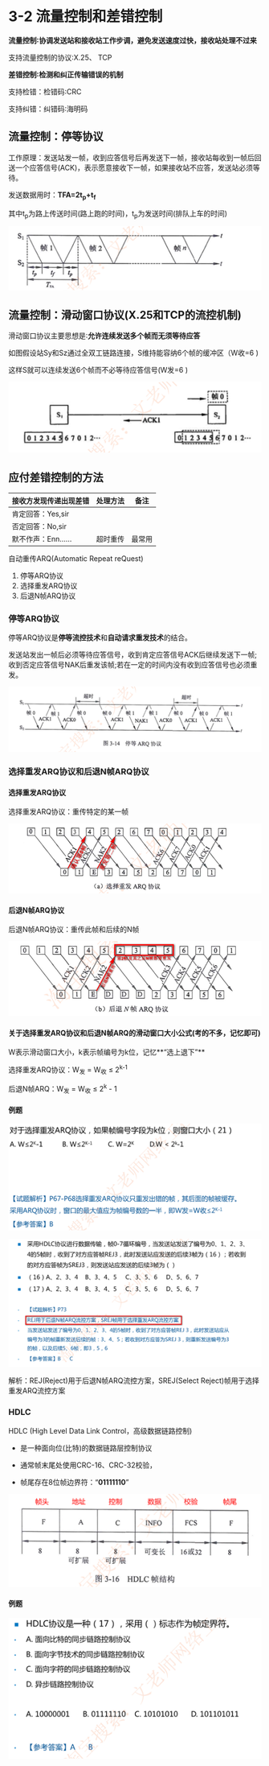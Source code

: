 # 3-2 流量控制和差错控制

**流量控制∶协调发送站和接收站工作步调，避免发送速度过快，接收站处理不过来**

支持流量控制的协议∶X.25、 TCP

**差错控制∶检测和纠正传输错误的机制**

支持检错：检错码∶CRC

支持纠错：纠错码∶海明码

## 流量控制：停等协议

工作原理：发送站发一帧，收到应答信号后再发送下一帧，接收站每收到一帧后回送一个应答信号(ACK)，表示愿意接收下一帧，如果接收站不应答，发送站必须等待。

发送数据用时：**TFA=2t<sub>p</sub>+t<sub>f</sub>**     

其中t<sub>p</sub>为路上传送时间(路上跑的时间)，t<sub>p</sub>为发送时间(排队上车的时间)

![image-20230223204151018](./assets/image-20230223204151018.png)

## 流量控制：滑动窗口协议(X.25和TCP的流控机制)

滑动窗口协议主要思想是∶**允许连续发送多个帧而无须等待应答**

如图假设站Sy和Sz通过全双工链路连接，S维持能容纳6个帧的缓冲区（W收=6 )

这样S就可以连续发送6个帧而不必等待应答信号(W发=6 )

![image-20230223204431921](./assets/image-20230223204431921.png)

## 应付差错控制的方法

| 接收方发现传递出现差错 | 处理方法 | 备注   |
| ---------------------- | -------- | ------ |
| 肯定回答：Yes,sir      |          |        |
| 否定回答：No,sir       |          |        |
| 默不作声：Enn……        | 超时重传 | 最常用 |

自动重传ARQ(Automatic Repeat reQuest)

1. 停等ARQ协议
2. 选择重发ARQ协议
3. 后退N帧ARQ协议

### 停等ARQ协议

停等ARQ协议是**停等流控技术**和**自动请求重发技术**的结合。

发送站发出一帧后必须等待应答信号，收到肯定应答信号ACK后继续发送下一帧;收到否定应答信号NAK后重发该帧;若在一定的时间内没有收到应答信号也必须重发。

![image-20230223205133087](./assets/image-20230223205133087.png)

### 选择重发ARQ协议和后退N帧ARQ协议

#### 选择重发ARQ协议

选择重发ARQ协议：重传特定的某一帧

![image-20230223205401345](./assets/image-20230223205401345.png)

#### 后退N帧ARQ协议

后退N帧ARQ协议：重传此帧和后续的N帧

![image-20230223205410816](./assets/image-20230223205410816.png)

#### 关于选择重发ARQ协议和后退N帧ARQ的滑动窗口大小公式(考的不多，记忆即可)

W表示滑动窗口大小，k表示帧编号为k位，记忆**“选上退下”**

选择重发ARQ协议：W<sub>发</sub> = W<sub>收</sub> ≤ 2<sup>k-1</sup>

后退N帧ARQ：W<sub>发</sub> = W<sub>收</sub> ≤ 2<sup>k</sup> - 1

#### 例题

![image-20230223210736553](./assets/image-20230223210736553.png)



![image-20230223210822352](./assets/image-20230223210822352.png)

解析：REJ(Reject)用于后退N帧ARQ流控方案，SREJ(Select Reject)帧用于选择重发ARQ流控方案

### HDLC

HDLC (High Level Data Link Control，高级数据链路控制)

- 是一种面向位(比特)的数据链路层控制协议

- 通常帧末尾处使用CRC-16、CRC-32校验，
- 帧尾存在8位帧边界符：“**01111110**”

![image-20230223211204428](./assets/image-20230223211204428.png)

#### 例题

![image-20230223211403916](./assets/image-20230223211403916.png)